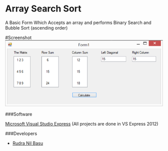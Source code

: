 # Array Search Sort
A Basic Form Which Accepts an array and performs Binary Search and Bubble Sort (ascending order)

#Screenshot
![alt tag](https://github.com/RudraNilBasu/Visual-Basic-Lab/blob/master/7.%20Matrix%20Row%20Column%20Sum/Screenshots/screen_2.png)


###Software

[Microsoft Visual Studio Express](https://www.microsoft.com/en-in/download/details.aspx?id=34673) (All projects are done in VS Express 2012)

###Developers
* [Rudra Nil Basu](https://github.com/RudraNilBasu/)

